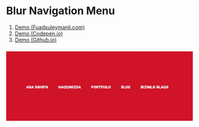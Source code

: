 # Blur Navigation Menu
1. [Demo (Fuadsuleymanli.com)](https://fuadsuleymanli.com/Demos/blurnavigationmenu) 
2. [Demo (Codepen.io)](https://codepen.io/sooleymanli/pen/NWdgbWR)
3. [Demo (Github.io)](https://sooleymanli.github.io/Blur-Navigation-Menu/)

###

![ScreenShot](screenshot.gif)


